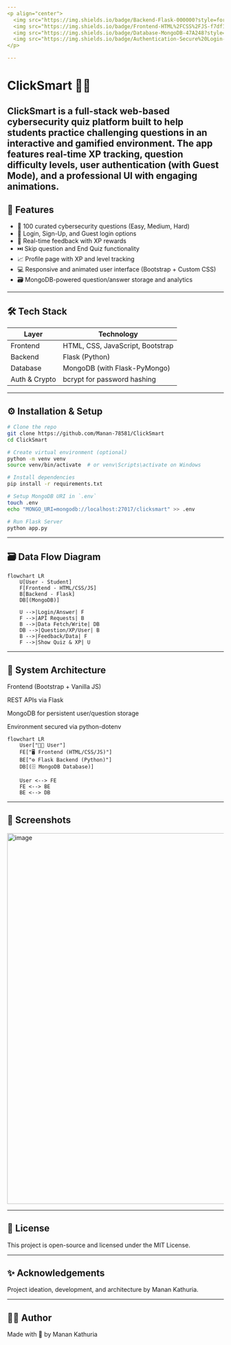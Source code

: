 ```yaml
---
<p align="center">
  <img src="https://img.shields.io/badge/Backend-Flask-000000?style=for-the-badge&logo=flask&logoColor=white"/>
  <img src="https://img.shields.io/badge/Frontend-HTML%2FCSS%2FJS-f7df1e?style=for-the-badge&logo=javascript&logoColor=black"/>
  <img src="https://img.shields.io/badge/Database-MongoDB-47A248?style=for-the-badge&logo=mongodb&logoColor=white"/>
  <img src="https://img.shields.io/badge/Authentication-Secure%20Login-blueviolet?style=for-the-badge"/>
</p>

--- 
```


# ClickSmart 🧠✨

**ClickSmart** is a full-stack web-based cybersecurity quiz platform built to help students practice challenging questions in an interactive and gamified environment. The app features real-time XP tracking, question difficulty levels, user authentication (with Guest Mode), and a professional UI with engaging animations.
---
## 🎯 Features

- 🧠 100 curated cybersecurity questions (Easy, Medium, Hard)
- 🔐 Login, Sign-Up, and Guest login options
- 🧩 Real-time feedback with XP rewards
- ⏭️ Skip question and End Quiz functionality
- 📈 Profile page with XP and level tracking
- 💻 Responsive and animated user interface (Bootstrap + Custom CSS)
- 🗃️ MongoDB-powered question/answer storage and analytics

---

## 🛠️ Tech Stack

| Layer       | Technology               |
|-------------|---------------------------|
| Frontend    | HTML, CSS, JavaScript, Bootstrap |
| Backend     | Flask (Python)            |
| Database    | MongoDB (with Flask-PyMongo) |
| Auth & Crypto | bcrypt for password hashing  |

---

## ⚙️ Installation & Setup

```bash
# Clone the repo
git clone https://github.com/Manan-78581/ClickSmart
cd ClickSmart

# Create virtual environment (optional)
python -m venv venv
source venv/bin/activate  # or venv\Scripts\activate on Windows

# Install dependencies
pip install -r requirements.txt

# Setup MongoDB URI in `.env`
touch .env
echo "MONGO_URI=mongodb://localhost:27017/clicksmart" >> .env

# Run Flask Server
python app.py
```
---
## 🗃️ Data Flow Diagram

```mermaid
flowchart LR
    U[User - Student]
    F[Frontend - HTML/CSS/JS]
    B[Backend - Flask]
    DB[(MongoDB)]

    U -->|Login/Answer| F
    F -->|API Requests| B
    B -->|Data Fetch/Write| DB
    DB -->|Question/XP/User| B
    B -->|Feedback/Data| F
    F -->|Show Quiz & XP| U
```
--- 

## 🧩 System Architecture
Frontend (Bootstrap + Vanilla JS)

REST APIs via Flask

MongoDB for persistent user/question storage

Environment secured via python-dotenv

```mermaid
flowchart LR
    User["🧑‍💻 User"]
    FE["🖥️ Frontend (HTML/CSS/JS)"]
    BE["⚙️ Flask Backend (Python)"]
    DB[(🗄️ MongoDB Database)]

    User <--> FE
    FE <--> BE
    BE <--> DB
```


---
## 📸 Screenshots

<img width="1919" height="861" alt="image" src="https://github.com/user-attachments/assets/848e882f-e949-48cd-905a-dea8029fcb47" />

---
## 📄 License
This project is open-source and licensed under the MIT License.

---
## ✨ Acknowledgements
Project ideation, development, and architecture by Manan Kathuria.

---
## 🙋‍♂️ Author
Made with 🖤 by Manan Kathuria

